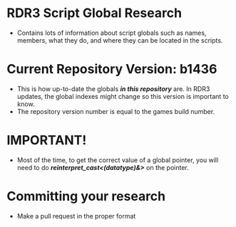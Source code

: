 # RDR3 Script Global Research
- Contains lots of information about script globals such as names, members, what they do, and where they can be located in the scripts.

# Current Repository Version: b1436
- This is how up-to-date the globals ***in this repository*** are. In RDR3 updates, the global indexes might change so this version is important to know.
- The repository version number is equal to the games build number.

# IMPORTANT!
- Most of the time, to get the correct value of a global pointer, you will need to do ***reinterpret_cast<(datatype)&>*** on the pointer.

# Committing your research
- Make a pull request in the proper format